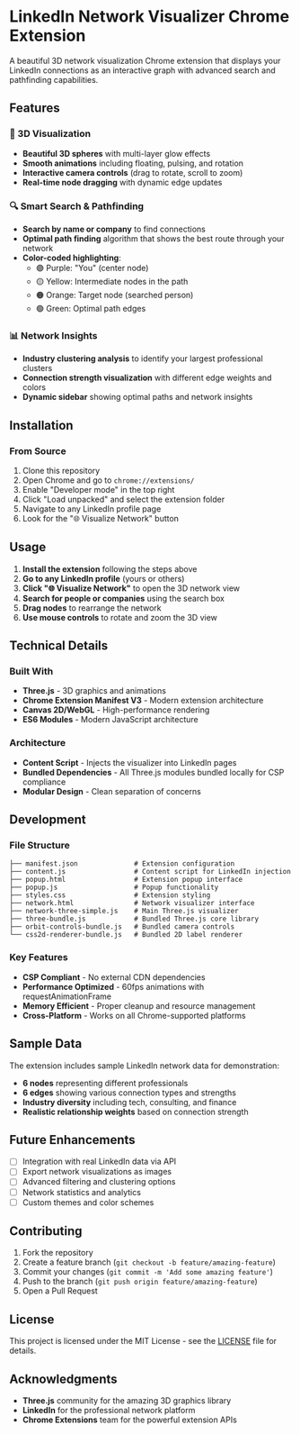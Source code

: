 # LinkedIn Network Visualizer Chrome Extension

A beautiful 3D network visualization Chrome extension that displays your LinkedIn connections as an interactive graph with advanced search and pathfinding capabilities.

## Features

### 🎨 3D Visualization
- **Beautiful 3D spheres** with multi-layer glow effects
- **Smooth animations** including floating, pulsing, and rotation
- **Interactive camera controls** (drag to rotate, scroll to zoom)
- **Real-time node dragging** with dynamic edge updates

### 🔍 Smart Search & Pathfinding
- **Search by name or company** to find connections
- **Optimal path finding** algorithm that shows the best route through your network
- **Color-coded highlighting**:
  - 🟣 Purple: "You" (center node)
  - 🟡 Yellow: Intermediate nodes in the path
  - 🟠 Orange: Target node (searched person)
  - 🟢 Green: Optimal path edges

### 📊 Network Insights
- **Industry clustering analysis** to identify your largest professional clusters
- **Connection strength visualization** with different edge weights and colors
- **Dynamic sidebar** showing optimal paths and network insights

## Installation

### From Source
1. Clone this repository
2. Open Chrome and go to `chrome://extensions/`
3. Enable "Developer mode" in the top right
4. Click "Load unpacked" and select the extension folder
5. Navigate to any LinkedIn profile page
6. Look for the "🌐 Visualize Network" button

## Usage

1. **Install the extension** following the steps above
2. **Go to any LinkedIn profile** (yours or others)
3. **Click "🌐 Visualize Network"** to open the 3D network view
4. **Search for people or companies** using the search box
5. **Drag nodes** to rearrange the network
6. **Use mouse controls** to rotate and zoom the 3D view

## Technical Details

### Built With
- **Three.js** - 3D graphics and animations
- **Chrome Extension Manifest V3** - Modern extension architecture
- **Canvas 2D/WebGL** - High-performance rendering
- **ES6 Modules** - Modern JavaScript architecture

### Architecture
- **Content Script** - Injects the visualizer into LinkedIn pages
- **Bundled Dependencies** - All Three.js modules bundled locally for CSP compliance
- **Modular Design** - Clean separation of concerns

## Development

### File Structure
```
├── manifest.json              # Extension configuration
├── content.js                 # Content script for LinkedIn injection
├── popup.html                 # Extension popup interface
├── popup.js                   # Popup functionality
├── styles.css                 # Extension styling
├── network.html               # Network visualizer interface
├── network-three-simple.js    # Main Three.js visualizer
├── three-bundle.js            # Bundled Three.js core library
├── orbit-controls-bundle.js   # Bundled camera controls
└── css2d-renderer-bundle.js   # Bundled 2D label renderer
```

### Key Features
- **CSP Compliant** - No external CDN dependencies
- **Performance Optimized** - 60fps animations with requestAnimationFrame
- **Memory Efficient** - Proper cleanup and resource management
- **Cross-Platform** - Works on all Chrome-supported platforms

## Sample Data

The extension includes sample LinkedIn network data for demonstration:
- **6 nodes** representing different professionals
- **6 edges** showing various connection types and strengths
- **Industry diversity** including tech, consulting, and finance
- **Realistic relationship weights** based on connection strength

## Future Enhancements

- [ ] Integration with real LinkedIn data via API
- [ ] Export network visualizations as images
- [ ] Advanced filtering and clustering options
- [ ] Network statistics and analytics
- [ ] Custom themes and color schemes

## Contributing

1. Fork the repository
2. Create a feature branch (`git checkout -b feature/amazing-feature`)
3. Commit your changes (`git commit -m 'Add some amazing feature'`)
4. Push to the branch (`git push origin feature/amazing-feature`)
5. Open a Pull Request

## License

This project is licensed under the MIT License - see the [LICENSE](LICENSE) file for details.

## Acknowledgments

- **Three.js** community for the amazing 3D graphics library
- **LinkedIn** for the professional network platform
- **Chrome Extensions** team for the powerful extension APIs
